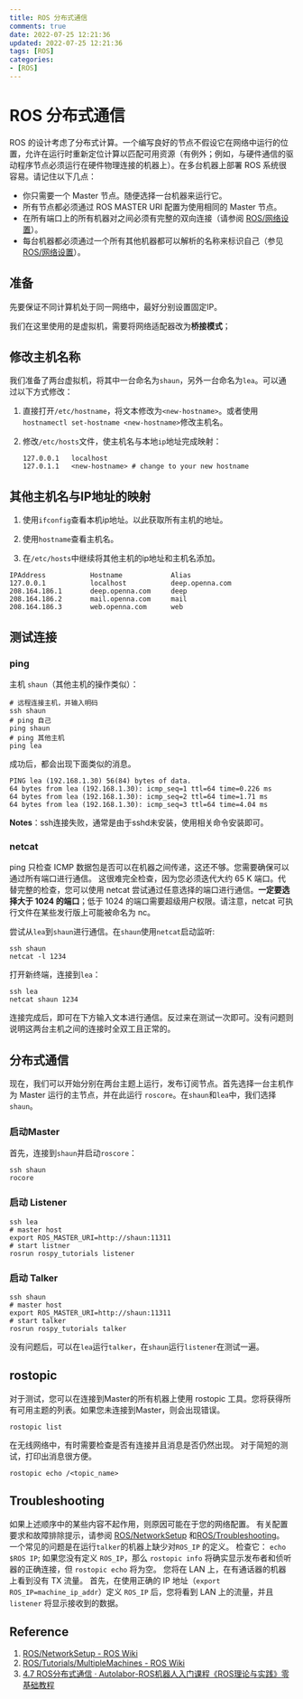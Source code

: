 ```yaml
---
title: ROS 分布式通信
comments: true
date: 2022-07-25 12:21:36
updated: 2022-07-25 12:21:36
tags: [ROS]
categories:
- [ROS]
---
```


# ROS 分布式通信

ROS 的设计考虑了分布式计算。一个编写良好的节点不假设它在网络中运行的位置，允许在运行时重新定位计算以匹配可用资源（有例外；例如，与硬件通信的驱动程序节点必须运行在硬件物理连接的机器上）。在多台机器上部署 ROS 系统很容易。请记住以下几点：

- 你只需要一个 Master 节点。随便选择一台机器来运行它。
- 所有节点都必须通过 ROS MASTER URI 配置为使用相同的 Master 节点。
- 在所有端口上的所有机器对之间必须有完整的双向连接（请参阅 [ROS/网络设置](http://wiki.ros.org/ROS/NetworkSetup)）。
- 每台机器都必须通过一个所有其他机器都可以解析的名称来标识自己（参见  [ROS/网络设置](http://wiki.ros.org/ROS/NetworkSetup)）。

## 准备

先要保证不同计算机处于同一网络中，最好分别设置固定IP。

我们在这里使用的是虚拟机，需要将网络适配器改为**桥接模式**；

## 修改主机名称

我们准备了两台虚拟机，将其中一台命名为`shaun`，另外一台命名为`lea`。可以通过以下方式修改：

1. 直接打开`/etc/hostname`，将文本修改为`<new-hostname>`。或者使用`hostnamectl set-hostname <new-hostname>`修改主机名。

2. 修改`/etc/hosts`文件，使主机名与本地`ip`地址完成映射：

   ```
   127.0.0.1   localhost
   127.0.1.1   <new-hostname> # change to your new hostname
   ```

## 其他主机名与IP地址的映射

1. 使用`ifconfig`查看本机ip地址。以此获取所有主机的地址。
2. 使用`hostname`查看主机名。

3. 在`/etc/hosts`中继续将其他主机的ip地址和主机名添加。

```
IPAddress     		Hostname    		Alias
127.0.0.1			localhost	 	 	deep.openna.com
208.164.186.1		deep.openna.com		deep
208.164.186.2		mail.openna.com		mail
208.164.186.3		web.openna.com		web
```

## 测试连接

### ping

主机 `shaun`（其他主机的操作类似）：

```
# 远程连接主机，并输入明码
ssh shaun
# ping 自己
ping shaun
# ping 其他主机
ping lea
```

成功后，都会出现下面类似的消息。

```
PING lea (192.168.1.30) 56(84) bytes of data.
64 bytes from lea (192.168.1.30): icmp_seq=1 ttl=64 time=0.226 ms
64 bytes from lea (192.168.1.30): icmp_seq=2 ttl=64 time=1.71 ms
64 bytes from lea (192.168.1.30): icmp_seq=3 ttl=64 time=4.04 ms
```

**Notes**：ssh连接失败，通常是由于sshd未安装，使用相关命令安装即可。

### netcat

ping 只检查 ICMP 数据包是否可以在机器之间传递，这还不够。您需要确保可以通过所有端口进行通信。
这很难完全检查，因为您必须迭代大约 65 K 端口。代替完整的检查，您可以使用 netcat 尝试通过任意选择的端口进行通信。**一定要选择大于 1024 的端口**；低于 1024 的端口需要超级用户权限。请注意，netcat 可执行文件在某些发行版上可能被命名为 nc。

尝试从`lea`到`shaun`进行通信。在`shaun`使用`netcat`启动监听:

```
ssh shaun
netcat -l 1234
```

打开新终端，连接到`lea`：

```
ssh lea
netcat shaun 1234
```

连接完成后，即可在下方输入文本进行通信。反过来在测试一次即可。没有问题则说明这两台主机之间的连接时全双工且正常的。

## 分布式通信

现在，我们可以开始分别在两台主题上运行，发布订阅节点。首先选择一台主机作为 Master 运行的主节点，并在此运行 `roscore`。在`shaun`和`lea`中，我们选择`shaun`。

### 启动Master

首先，连接到`shaun`并启动`roscore`：

```
ssh shaun
rocore
```

### 启动 Listener

```
ssh lea
# master host 
export ROS_MASTER_URI=http://shaun:11311
# start listner
rosrun rospy_tutorials listener
```

### 启动 Talker

```
ssh shaun
# master host 
export ROS_MASTER_URI=http://shaun:11311
# start talker
rosrun rospy_tutorials talker
```

没有问题后，可以在`lea`运行`talker`，在`shaun`运行`listener`在测试一遍。

## rostopic

对于测试，您可以在连接到Master的所有机器上使用 rostopic 工具。您将获得所有可用主题的列表。如果您未连接到Master，则会出现错误。

```
rostopic list
```

在无线网络中，有时需要检查是否有连接并且消息是否仍然出现。
对于简短的测试，打印出消息很方便。

```
rostopic echo /<topic_name>
```

## Troubleshooting

如果上述顺序中的某些内容不起作用，则原因可能在于您的网络配置。
有关配置要求和故障排除提示，请参阅 [ROS/NetworkSetup](http://wiki.ros.org/ROS/NetworkSetup) 和[ROS/Troubleshooting](http://wiki.ros.org/ROS/Troubleshooting)。
一个常见的问题是在运行`talker`的机器上缺少对`ROS_IP` 的定义。
检查它： `echo $ROS IP`;
如果您没有定义 `ROS_IP`，那么 `rostopic info` 将确实显示发布者和侦听器的正确连接，但 `rostopic echo` 将为空。
您将在 LAN 上，在有通话器的机器上看到没有 TX 流量。
首先，在使用正确的 IP 地址（`export ROS_IP=machine_ip_addr`）定义 `ROS_IP` 后，您将看到 LAN 上的流量，并且 `listener` 将显示接收到的数据。

## Reference 

1. [ROS/NetworkSetup - ROS Wiki](http://wiki.ros.org/ROS/NetworkSetup)
1. [ROS/Tutorials/MultipleMachines - ROS Wiki](http://wiki.ros.org/ROS/Tutorials/MultipleMachines)
1. [4.7 ROS分布式通信 · Autolabor-ROS机器人入门课程《ROS理论与实践》零基础教程](http://www.autolabor.com.cn/book/ROSTutorials/5/44-rosfen-bu-shi-tong-xin.html)
